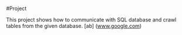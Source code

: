 #Project

This project shows how to communicate with SQL database and crawl tables from the given database. 
[ab] (www.google.com)
